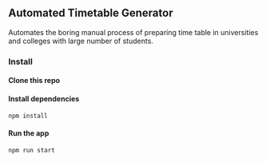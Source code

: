 ## Automated Timetable Generator

Automates the boring manual process of preparing time table in universities and colleges with large number of students.

### Install

#### Clone this repo


#### Install dependencies

```
npm install
```

#### Run the app

```
npm run start
```

